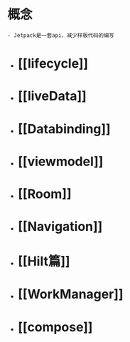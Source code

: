 # 概念
	- Jetpack是一套api，减少样板代码的编写
- # [[lifecycle]]
- # [[liveData]]
- # [[Databinding]]
- # [[viewmodel]]
- # [[Room]]
- # [[Navigation]]
- # [[Hilt篇]]
- # [[WorkManager]]
- # [[compose]]